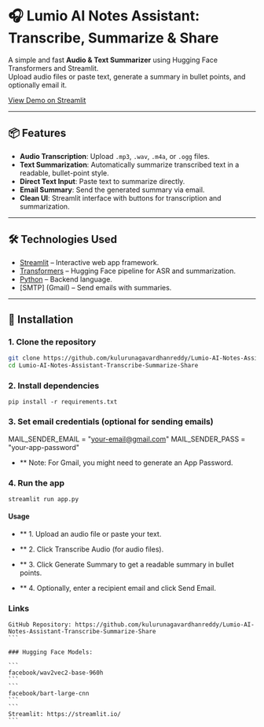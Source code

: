 # 🎧 Lumio AI Notes Assistant: Transcribe, Summarize & Share

A simple and fast **Audio & Text Summarizer** using Hugging Face Transformers and Streamlit.  
Upload audio files or paste text, generate a summary in bullet points, and optionally email it.

[View Demo on Streamlit](https://lumio-ai-notes-assistant-transcribe-summarize-share-xbs2nyk5lg.streamlit.app/)

---

## 📦 Features

- **Audio Transcription**: Upload `.mp3`, `.wav`, `.m4a`, or `.ogg` files.  
- **Text Summarization**: Automatically summarize transcribed text in a readable, bullet-point style.  
- **Direct Text Input**: Paste text to summarize directly.  
- **Email Summary**: Send the generated summary via email.  
- **Clean UI**: Streamlit interface with buttons for transcription and summarization.

---

## 🛠️ Technologies Used

- [Streamlit](https://streamlit.io/) – Interactive web app framework.  
- [Transformers](https://huggingface.co/transformers/) – Hugging Face pipeline for ASR and summarization.  
- [Python](https://www.python.org/) – Backend language.  
- [SMTP] (Gmail) – Send emails with summaries.  

---

## 🚀 Installation

### 1. Clone the repository

```bash
git clone https://github.com/kulurunagavardhanreddy/Lumio-AI-Notes-Assistant-Transcribe-Summarize-Share.git
cd Lumio-AI-Notes-Assistant-Transcribe-Summarize-Share
```

### 2. Install dependencies

```
pip install -r requirements.txt
```

### 3. Set email credentials (optional for sending emails)

MAIL_SENDER_EMAIL = "your-email@gmail.com"
MAIL_SENDER_PASS = "your-app-password"

* ** Note: For Gmail, you might need to generate an App Password.

### 4. Run the app

```
streamlit run app.py
```

#### Usage

* ** 1. Upload an audio file or paste your text.

* ** 2. Click Transcribe Audio (for audio files).

* ** 3. Click Generate Summary to get a readable summary in bullet points.

* ** 4. Optionally, enter a recipient email and click Send Email.

### Links

````
GitHub Repository: https://github.com/kulurunagavardhanreddy/Lumio-AI-Notes-Assistant-Transcribe-Summarize-Share
```

### Hugging Face Models:

```
facebook/wav2vec2-base-960h
```
```
facebook/bart-large-cnn
```
```
Streamlit: https://streamlit.io/
```